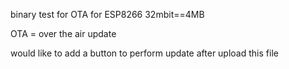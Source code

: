 binary test for OTA for ESP8266 32mbit==4MB

OTA = over the air update

would like to add a button to perform update after upload this file

